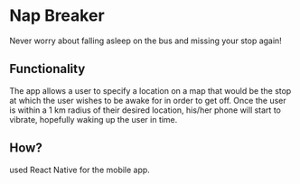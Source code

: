 # Nap Breaker
Never worry about falling asleep on the bus and missing your stop again!

## Functionality

The app allows a user to specify a location on a map that would be the stop at which the user wishes to be awake for in order to get off. Once the user is within a 1 km radius of their desired location, his/her phone will start to vibrate, hopefully waking up the user in time.

## How?

used React Native for the mobile app. 